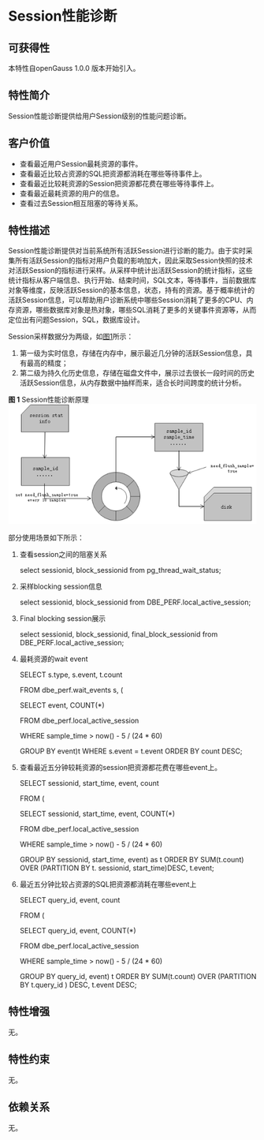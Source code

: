 # Session性能诊断<a name="ZH-CN_TOPIC_0000001088406684"></a>

## 可获得性<a name="section5314201001"></a>

本特性自openGauss 1.0.0 版本开始引入。

## 特性简介<a name="section1982512281105"></a>

Session性能诊断提供给用户Session级别的性能问题诊断。

## 客户价值<a name="section103250353016"></a>

-   查看最近用户Session最耗资源的事件。
-   查看最近比较占资源的SQL把资源都消耗在哪些等待事件上。
-   查看最近比较耗资源的Session把资源都花费在哪些等待事件上。
-   查看最近最耗资源的用户的信息。
-   查看过去Session相互阻塞的等待关系。

## 特性描述<a name="section518134519015"></a>

Session性能诊断提供对当前系统所有活跃Session进行诊断的能力。由于实时采集所有活跃Session的指标对用户负载的影响加大，因此采取Session快照的技术对活跃Session的指标进行采样。从采样中统计出活跃Session的统计指标，这些统计指标从客户端信息、执行开始、结束时间，SQL文本，等待事件，当前数据库对象等维度，反映活跃Session的基本信息，状态，持有的资源。基于概率统计的活跃Session信息，可以帮助用户诊断系统中哪些Session消耗了更多的CPU、内存资源，哪些数据库对象是热对象，哪些SQL消耗了更多的关键事件资源等，从而定位出有问题Session，SQL，数据库设计。

Session采样数据分为两级，如[图1](#fig197862247217)所示：

1.  第一级为实时信息，存储在内存中，展示最近几分钟的活跃Session信息，具有最高的精度；
2.  第二级为持久化历史信息，存储在磁盘文件中，展示过去很长一段时间的历史活跃Session信息，从内存数据中抽样而来，适合长时间跨度的统计分析。

**图 1**  Session性能诊断原理<a name="fig197862247217"></a>  
![](figures/Session性能诊断原理.png "Session性能诊断原理")

部分使用场景如下所示：

1.  查看session之间的阻塞关系

    select sessionid, block\_sessionid from pg\_thread\_wait\_status;

2.  采样blocking session信息

    select sessionid, block\_sessionid from DBE\_PERF.local\_active\_session;

3.  Final blocking session展示

    select sessionid, block\_sessionid, final\_block\_sessionid from DBE\_PERF.local\_active\_session;

4.  最耗资源的wait event

    SELECT s.type, s.event, t.count

    FROM dbe\_perf.wait\_events s, \(

    SELECT event, COUNT\(\*\)

    FROM dbe\_perf.local\_active\_session

    WHERE sample\_time \> now\(\) - 5 / \(24 \* 60\)

    GROUP BY event\)t WHERE s.event = t.event ORDER BY count DESC;

5.  查看最近五分钟较耗资源的session把资源都花费在哪些event上。

    SELECT sessionid, start\_time, event, count

    FROM \(

    SELECT sessionid, start\_time, event, COUNT\(\*\)

    FROM dbe\_perf.local\_active\_session

    WHERE sample\_time \> now\(\) - 5 / \(24 \* 60\)

    GROUP BY sessionid, start\_time, event\) as t ORDER BY SUM\(t.count\) OVER \(PARTITION BY t. sessionid, start\_time\)DESC, t.event;

6.  最近五分钟比较占资源的SQL把资源都消耗在哪些event上

    SELECT query\_id, event, count

    FROM \(

    SELECT query\_id, event, COUNT\(\*\)

    FROM dbe\_perf.local\_active\_session

    WHERE sample\_time \> now\(\) - 5 / \(24 \* 60\)

    GROUP BY query\_id, event\) t ORDER BY SUM\(t.count\) OVER \(PARTITION BY t.query\_id \) DESC, t.event DESC;


## 特性增强<a name="section35315526014"></a>

无。

## 特性约束<a name="section1956417145819"></a>

无。

## 依赖关系<a name="section15876411599"></a>

无。

